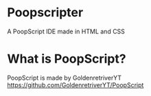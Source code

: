 # Poopscripter
A PoopScript IDE made in HTML and CSS

# What is PoopScript?
PoopScript is made by GoldenretriverYT
https://github.com/GoldenretriverYT/PoopScript
